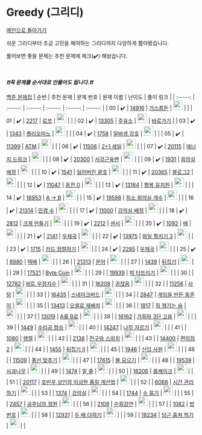 # Greedy (그리디)

[메인으로 돌아가기](https://github.com/tony9402/baekjoon)

쉬운 그리디부터 조금 고민을 해야하는 그리디까지 다양하게 뽑아봤습니다.

풀어보면 좋을 문제는 추천 문제에 체크(:heavy_check_mark:) 해놨습니다.

<br>

***❗️❗️꼭 문제를 순서대로 안풀어도 됩니다.❗️❗️***

[백준 문제집](https://www.acmicpc.net/workbook/view/6833)
|          순번          |        추천 문제         |        문제 번호         |        문제 이름         |         난이도          |        풀이 링크         |
| :-----: | :-----: | :-----: | :-----: | :-----: | :-----: |
| 00 |  :heavy_check_mark:  | <a href="http://boj.kr/14916" target="_blank">14916</a> | <a href="http://boj.kr/14916" target="_blank">거스름돈</a> | <img height="25px" width="25px=" src="https://static.solved.ac/tier_small/6.svg"/> |                      |
| 01 |  :heavy_check_mark:  | <a href="http://boj.kr/2217" target="_blank">2217</a> | <a href="http://boj.kr/2217" target="_blank">로프</a> | <img height="25px" width="25px=" src="https://static.solved.ac/tier_small/7.svg"/> |                      |
| 02 |  :heavy_check_mark:  | <a href="http://boj.kr/13305" target="_blank">13305</a> | <a href="http://boj.kr/13305" target="_blank">주유소</a> | <img height="25px" width="25px=" src="https://static.solved.ac/tier_small/7.svg"/> | <a href="./../solution/greedy/13305">바로가기</a> |
| 03 |  :heavy_check_mark:  | <a href="http://boj.kr/1343" target="_blank">1343</a> | <a href="http://boj.kr/1343" target="_blank">폴리오미노</a> | <img height="25px" width="25px=" src="https://static.solved.ac/tier_small/7.svg"/> |                      |
| 04 |  :heavy_check_mark:  | <a href="http://boj.kr/1758" target="_blank">1758</a> | <a href="http://boj.kr/1758" target="_blank">알바생 강호</a> | <img height="25px" width="25px=" src="https://static.solved.ac/tier_small/7.svg"/> |                      |
| 05 |  :heavy_check_mark:  | <a href="http://boj.kr/11399" target="_blank">11399</a> | <a href="http://boj.kr/11399" target="_blank">ATM</a> | <img height="25px" width="25px=" src="https://static.solved.ac/tier_small/8.svg"/> |                      |
| 06 |  :heavy_check_mark:  | <a href="http://boj.kr/11508" target="_blank">11508</a> | <a href="http://boj.kr/11508" target="_blank">2+1 세일</a> | <img height="25px" width="25px=" src="https://static.solved.ac/tier_small/8.svg"/> |                      |
| 07 |  :heavy_check_mark:  | <a href="http://boj.kr/20115" target="_blank">20115</a> | <a href="http://boj.kr/20115" target="_blank">에너지 드링크</a> | <img height="25px" width="25px=" src="https://static.solved.ac/tier_small/8.svg"/> |                      |
| 08 |  :heavy_check_mark:  | <a href="http://boj.kr/20300" target="_blank">20300</a> | <a href="http://boj.kr/20300" target="_blank">서강근육맨</a> | <img height="25px" width="25px=" src="https://static.solved.ac/tier_small/8.svg"/> |                      |
| 09 |  :heavy_check_mark:  | <a href="http://boj.kr/1931" target="_blank">1931</a> | <a href="http://boj.kr/1931" target="_blank">회의실 배정</a> | <img height="25px" width="25px=" src="https://static.solved.ac/tier_small/9.svg"/> |                      |
| 10 |  :heavy_check_mark:  | <a href="http://boj.kr/1541" target="_blank">1541</a> | <a href="http://boj.kr/1541" target="_blank">잃어버린 괄호</a> | <img height="25px" width="25px=" src="https://static.solved.ac/tier_small/9.svg"/> |                      |
| 11 |  :heavy_check_mark:  | <a href="http://boj.kr/20365" target="_blank">20365</a> | <a href="http://boj.kr/20365" target="_blank">블로그2</a> | <img height="25px" width="25px=" src="https://static.solved.ac/tier_small/9.svg"/> |                      |
| 12 |  :heavy_check_mark:  | <a href="http://boj.kr/11047" target="_blank">11047</a> | <a href="http://boj.kr/11047" target="_blank">동전 0</a> | <img height="25px" width="25px=" src="https://static.solved.ac/tier_small/9.svg"/> |                      |
| 13 |  :heavy_check_mark:  | <a href="http://boj.kr/13164" target="_blank">13164</a> | <a href="http://boj.kr/13164" target="_blank">행복 유치원</a> | <img height="25px" width="25px=" src="https://static.solved.ac/tier_small/10.svg"/> |                      |
| 14 |  :heavy_check_mark:  | <a href="http://boj.kr/16953" target="_blank">16953</a> | <a href="http://boj.kr/16953" target="_blank">A → B</a> | <img height="25px" width="25px=" src="https://static.solved.ac/tier_small/10.svg"/> |                      |
| 15 |  :heavy_check_mark:  | <a href="http://boj.kr/19598" target="_blank">19598</a> | <a href="http://boj.kr/19598" target="_blank">최소 회의실 개수</a> | <img height="25px" width="25px=" src="https://static.solved.ac/tier_small/10.svg"/> |                      |
| 16 |  :heavy_check_mark:  | <a href="http://boj.kr/21314" target="_blank">21314</a> | <a href="http://boj.kr/21314" target="_blank">민겸 수</a> | <img height="25px" width="25px=" src="https://static.solved.ac/tier_small/10.svg"/> |                      |
| 17 |  :heavy_check_mark:  | <a href="http://boj.kr/11000" target="_blank">11000</a> | <a href="http://boj.kr/11000" target="_blank">강의실 배정</a> | <img height="25px" width="25px=" src="https://static.solved.ac/tier_small/11.svg"/> |                      |
| 18 |  :heavy_check_mark:  | <a href="http://boj.kr/2812" target="_blank">2812</a> | <a href="http://boj.kr/2812" target="_blank">크게 만들기</a> | <img height="25px" width="25px=" src="https://static.solved.ac/tier_small/11.svg"/> |                      |
| 19 |  :heavy_check_mark:  | <a href="http://boj.kr/2212" target="_blank">2212</a> | <a href="http://boj.kr/2212" target="_blank">센서</a> | <img height="25px" width="25px=" src="https://static.solved.ac/tier_small/11.svg"/> |                      |
| 20 |  :heavy_check_mark:  | <a href="http://boj.kr/1092" target="_blank">1092</a> | <a href="http://boj.kr/1092" target="_blank">배</a> | <img height="25px" width="25px=" src="https://static.solved.ac/tier_small/11.svg"/> |                      |
| 21 |  :heavy_check_mark:  | <a href="http://boj.kr/2141" target="_blank">2141</a> | <a href="http://boj.kr/2141" target="_blank">우체국</a> | <img height="25px" width="25px=" src="https://static.solved.ac/tier_small/12.svg"/> |                      |
| 22 |  :heavy_check_mark:  | <a href="http://boj.kr/13975" target="_blank">13975</a> | <a href="http://boj.kr/13975" target="_blank">파일 합치기 3</a> | <img height="25px" width="25px=" src="https://static.solved.ac/tier_small/12.svg"/> |                      |
| 23 |  :heavy_check_mark:  | <a href="http://boj.kr/1715" target="_blank">1715</a> | <a href="http://boj.kr/1715" target="_blank">카드 정렬하기</a> | <img height="25px" width="25px=" src="https://static.solved.ac/tier_small/12.svg"/> |                      |
| 24 |  :heavy_check_mark:  | <a href="http://boj.kr/2285" target="_blank">2285</a> | <a href="http://boj.kr/2285" target="_blank">우체국</a> | <img height="25px" width="25px=" src="https://static.solved.ac/tier_small/12.svg"/> |                      |
| 25 |  :heavy_check_mark:  | <a href="http://boj.kr/8980" target="_blank">8980</a> | <a href="http://boj.kr/8980" target="_blank">택배</a> | <img height="25px" width="25px=" src="https://static.solved.ac/tier_small/13.svg"/> |                      |
| 26 |                      | <a href="http://boj.kr/21313" target="_blank">21313</a> | <a href="http://boj.kr/21313" target="_blank">문어</a> | <img height="25px" width="25px=" src="https://static.solved.ac/tier_small/4.svg"/> |                      |
| 27 |                      | <a href="http://boj.kr/1439" target="_blank">1439</a> | <a href="http://boj.kr/1439" target="_blank">뒤집기</a> | <img height="25px" width="25px=" src="https://static.solved.ac/tier_small/6.svg"/> |                      |
| 28 |                      | <a href="http://boj.kr/17521" target="_blank">17521</a> | <a href="http://boj.kr/17521" target="_blank">Byte Coin</a> | <img height="25px" width="25px=" src="https://static.solved.ac/tier_small/6.svg"/> |                      |
| 29 |                      | <a href="http://boj.kr/19939" target="_blank">19939</a> | <a href="http://boj.kr/19939" target="_blank">박 터뜨리기</a> | <img height="25px" width="25px=" src="https://static.solved.ac/tier_small/6.svg"/> |                      |
| 30 |                      | <a href="http://boj.kr/12782" target="_blank">12782</a> | <a href="http://boj.kr/12782" target="_blank">비트 우정지수</a> | <img height="25px" width="25px=" src="https://static.solved.ac/tier_small/6.svg"/> |                      |
| 31 |                      | <a href="http://boj.kr/16208" target="_blank">16208</a> | <a href="http://boj.kr/16208" target="_blank">귀찮음</a> | <img height="25px" width="25px=" src="https://static.solved.ac/tier_small/6.svg"/> |                      |
| 32 |                      | <a href="http://boj.kr/11256" target="_blank">11256</a> | <a href="http://boj.kr/11256" target="_blank">사탕</a> | <img height="25px" width="25px=" src="https://static.solved.ac/tier_small/6.svg"/> |                      |
| 33 |                      | <a href="http://boj.kr/16435" target="_blank">16435</a> | <a href="http://boj.kr/16435" target="_blank">스네이크버드</a> | <img height="25px" width="25px=" src="https://static.solved.ac/tier_small/6.svg"/> |                      |
| 34 |                      | <a href="http://boj.kr/2847" target="_blank">2847</a> | <a href="http://boj.kr/2847" target="_blank">게임을 만든 동준이</a> | <img height="25px" width="25px=" src="https://static.solved.ac/tier_small/7.svg"/> |                      |
| 35 |                      | <a href="http://boj.kr/13413" target="_blank">13413</a> | <a href="http://boj.kr/13413" target="_blank">오셀로 재배치</a> | <img height="25px" width="25px=" src="https://static.solved.ac/tier_small/7.svg"/> |                      |
| 36 |                      | <a href="http://boj.kr/1817" target="_blank">1817</a> | <a href="http://boj.kr/1817" target="_blank">짐 챙기는 숌</a> | <img height="25px" width="25px=" src="https://static.solved.ac/tier_small/7.svg"/> |                      |
| 37 |                      | <a href="http://boj.kr/13019" target="_blank">13019</a> | <a href="http://boj.kr/13019" target="_blank">A를 B로</a> | <img height="25px" width="25px=" src="https://static.solved.ac/tier_small/8.svg"/> |                      |
| 38 |                      | <a href="http://boj.kr/16162" target="_blank">16162</a> | <a href="http://boj.kr/16162" target="_blank">가희와 3단 고음</a> | <img height="25px" width="25px=" src="https://static.solved.ac/tier_small/8.svg"/> |                      |
| 39 |                      | <a href="http://boj.kr/1449" target="_blank">1449</a> | <a href="http://boj.kr/1449" target="_blank">수리공 항승</a> | <img height="25px" width="25px=" src="https://static.solved.ac/tier_small/8.svg"/> |                      |
| 40 |                      | <a href="http://boj.kr/14247" target="_blank">14247</a> | <a href="http://boj.kr/14247" target="_blank">나무 자르기</a> | <img height="25px" width="25px=" src="https://static.solved.ac/tier_small/8.svg"/> |                      |
| 41 |                      | <a href="http://boj.kr/1080" target="_blank">1080</a> | <a href="http://boj.kr/1080" target="_blank">행렬</a> | <img height="25px" width="25px=" src="https://static.solved.ac/tier_small/9.svg"/> |                      |
| 42 |                      | <a href="http://boj.kr/2138" target="_blank">2138</a> | <a href="http://boj.kr/2138" target="_blank">전구와 스위치</a> | <img height="25px" width="25px=" src="https://static.solved.ac/tier_small/9.svg"/> |                      |
| 43 |                      | <a href="http://boj.kr/14400" target="_blank">14400</a> | <a href="http://boj.kr/14400" target="_blank">편의점 2</a> | <img height="25px" width="25px=" src="https://static.solved.ac/tier_small/9.svg"/> |                      |
| 44 |                      | <a href="http://boj.kr/1455" target="_blank">1455</a> | <a href="http://boj.kr/1455" target="_blank">뒤집기 II</a> | <img height="25px" width="25px=" src="https://static.solved.ac/tier_small/9.svg"/> |                      |
| 45 |                      | <a href="http://boj.kr/1946" target="_blank">1946</a> | <a href="http://boj.kr/1946" target="_blank">신입 사원</a> | <img height="25px" width="25px=" src="https://static.solved.ac/tier_small/10.svg"/> |                      |
| 46 |                      | <a href="http://boj.kr/11509" target="_blank">11509</a> | <a href="http://boj.kr/11509" target="_blank">풍선 맞추기</a> | <img height="25px" width="25px=" src="https://static.solved.ac/tier_small/10.svg"/> |                      |
| 47 |                      | <a href="http://boj.kr/17615" target="_blank">17615</a> | <a href="http://boj.kr/17615" target="_blank">볼 모으기</a> | <img height="25px" width="25px=" src="https://static.solved.ac/tier_small/10.svg"/> |                      |
| 48 |                      | <a href="http://boj.kr/19539" target="_blank">19539</a> | <a href="http://boj.kr/19539" target="_blank">사과나무</a> | <img height="25px" width="25px=" src="https://static.solved.ac/tier_small/10.svg"/> |                      |
| 49 |                      | <a href="http://boj.kr/1474" target="_blank">1474</a> | <a href="http://boj.kr/1474" target="_blank">밑 줄</a> | <img height="25px" width="25px=" src="https://static.solved.ac/tier_small/10.svg"/> |                      |
| 50 |                      | <a href="http://boj.kr/16206" target="_blank">16206</a> | <a href="http://boj.kr/16206" target="_blank">롤케이크</a> | <img height="25px" width="25px=" src="https://static.solved.ac/tier_small/10.svg"/> |                      |
| 51 |                      | <a href="http://boj.kr/20117" target="_blank">20117</a> | <a href="http://boj.kr/20117" target="_blank">호반우 상인의 이상한 품질 계산법</a> | <img height="25px" width="25px=" src="https://static.solved.ac/tier_small/10.svg"/> |                      |
| 52 |                      | <a href="http://boj.kr/6068" target="_blank">6068</a> | <a href="http://boj.kr/6068" target="_blank">시간 관리하기</a> | <img height="25px" width="25px=" src="https://static.solved.ac/tier_small/11.svg"/> |                      |
| 53 |                      | <a href="http://boj.kr/1374" target="_blank">1374</a> | <a href="http://boj.kr/1374" target="_blank">강의실</a> | <img height="25px" width="25px=" src="https://static.solved.ac/tier_small/12.svg"/> |                      |
| 54 |                      | <a href="http://boj.kr/1744" target="_blank">1744</a> | <a href="http://boj.kr/1744" target="_blank">수 묶기</a> | <img height="25px" width="25px=" src="https://static.solved.ac/tier_small/12.svg"/> |                      |
| 55 |                      | <a href="http://boj.kr/2457" target="_blank">2457</a> | <a href="http://boj.kr/2457" target="_blank">공주님의 정원</a> | <img height="25px" width="25px=" src="https://static.solved.ac/tier_small/12.svg"/> |                      |
| 56 |                      | <a href="http://boj.kr/2109" target="_blank">2109</a> | <a href="http://boj.kr/2109" target="_blank">순회강연</a> | <img height="25px" width="25px=" src="https://static.solved.ac/tier_small/12.svg"/> |                      |
| 57 |                      | <a href="http://boj.kr/1082" target="_blank">1082</a> | <a href="http://boj.kr/1082" target="_blank">방 번호</a> | <img height="25px" width="25px=" src="https://static.solved.ac/tier_small/12.svg"/> |                      |
| 58 |                      | <a href="http://boj.kr/12931" target="_blank">12931</a> | <a href="http://boj.kr/12931" target="_blank">두 배 더하기</a> | <img height="25px" width="25px=" src="https://static.solved.ac/tier_small/12.svg"/> |                      |
| 59 |                      | <a href="http://boj.kr/18234" target="_blank">18234</a> | <a href="http://boj.kr/18234" target="_blank">당근 훔쳐 먹기</a> | <img height="25px" width="25px=" src="https://static.solved.ac/tier_small/12.svg"/> |                      |
